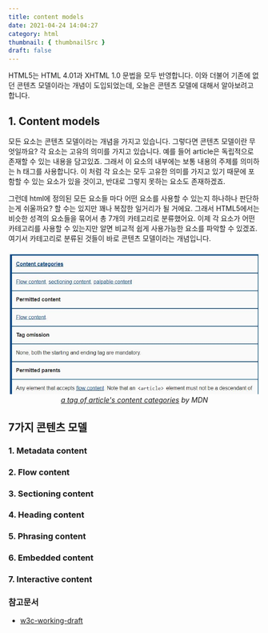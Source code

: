 ```yaml
---
title: content models
date: 2021-04-24 14:04:27
category: html
thumbnail: { thumbnailSrc }
draft: false
---
```


HTML5는 HTML 4.01과 XHTML 1.0 문법을 모두 반영합니다. 이와 더불어 기존에 없던 콘텐츠 모델이라는 개념이 도입되었는데, 오늘은 콘텐츠 모델에 대해서 알아보려고 합니다.

## 1. Content models

모든 요소는 콘텐츠 모델이라는 개념을 가지고 있습니다. 그렇다면 콘텐츠 모델이란 무엇일까요? 각 요소는 고유의 의미를 가지고 있습니다. 예를 들어 article은 독립적으로 존재할 수 있는 내용을 담고있죠. 그래서 이 요소의 내부에는 보통 내용의 주제를 의미하는 h 태그를 사용합니다. 이 처럼 각 요소는 모두 고유한 의미를 가지고 있기 때문에 포함할 수 있는 요소가 있을 것이고, 반대로 그렇지 못하는 요소도 존재하겠죠.

그런데 html에 정의된 모든 요소들 마다 어떤 요소를 사용할 수 있는지 하나하나 판단하는게 쉬울까요? 할 수는 있지만 꽤나 복잡한 일거리가 될 거에요. 그래서 HTML5에서는 비슷한 성격의 요소들을 묶어서 총 7개의 카테고리로 분류했어요. 이제 각 요소가 어떤 카테고리를 사용할 수 있는지만 알면 비교적 쉽게 사용가능한 요소를 파악할 수 있겠죠. 여기서 카테고리로 분류된 것들이 바로 콘텐츠 모델이라는 개념입니다.

<div style="text-align:center">
    <img src="images/article-contents-model.jpg"/>
    <cite>
        <a
        href="https://developer.mozilla.org/en-US/docs/Web/HTML/Element/article" target="_blank">a tag of article's content categories</a> by MDN
    </cite>
</div>

## 7가지 콘텐츠 모델

### 1. Metadata content

### 2. Flow content

### 3. Sectioning content

### 4. Heading content

### 5. Phrasing content

### 6. Embedded content

### 7. Interactive content

### 참고문서

- [w3c-working-draft](https://www.w3.org/TR/2011/WD-html5-20110525/content-models.html)
